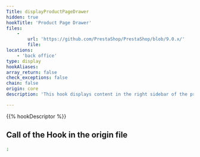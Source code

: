 ```yaml
---
Title: displayProductPageDrawer
hidden: true
hookTitle: 'Product Page Drawer'
files:
    -
        url: 'https://github.com/PrestaShop/PrestaShop/blob/9.0.x/'
        file: 
locations:
    - 'back office'
type: display
hookAliases: 
array_return: false
check_exceptions: false
chain: false
origin: core
description: 'This hook displays content in the right sidebar of the product page'

---
```


{{% hookDescriptor %}}

## Call of the Hook in the origin file

```php
;
```
